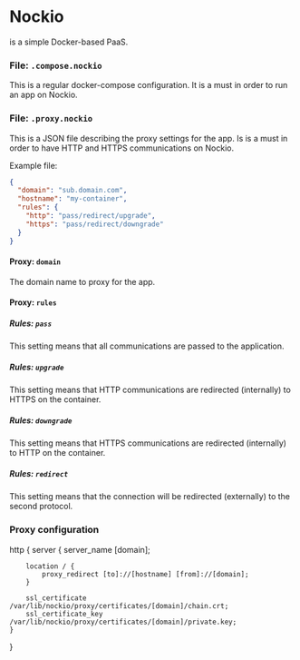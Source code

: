 # Nockio
is a simple Docker-based PaaS.

### File: `.compose.nockio`
This is a regular docker-compose configuration.
It is a must in order to run an app on Nockio.

### File: `.proxy.nockio`
This is a JSON file describing the proxy settings for the app.
Is is a must in order to have HTTP and HTTPS communications on Nockio.

Example file:
```json
{
  "domain": "sub.domain.com",
  "hostname": "my-container",
  "rules": {
    "http": "pass/redirect/upgrade",
    "https": "pass/redirect/downgrade"
  }
}
```

#### Proxy: `domain`
The domain name to proxy for the app.

#### Proxy: `rules`
##### Rules: `pass`
This setting means that all communications are passed to the application.

##### Rules: `upgrade`
This setting means that HTTP communications are redirected (internally) to HTTPS on the container.

##### Rules: `downgrade`
This setting means that HTTPS communications are redirected (internally) to HTTP on the container.

##### Rules: `redirect`
This setting means that the connection will be redirected (externally) to the second protocol.


### Proxy configuration
http {
    server {
        server_name [domain];

        location / {
            proxy_redirect [to]://[hostname] [from]://[domain];
        }

        ssl_certificate /var/lib/nockio/proxy/certificates/[domain]/chain.crt;
        ssl_certificate_key /var/lib/nockio/proxy/certificates/[domain]/private.key;
    }
}
